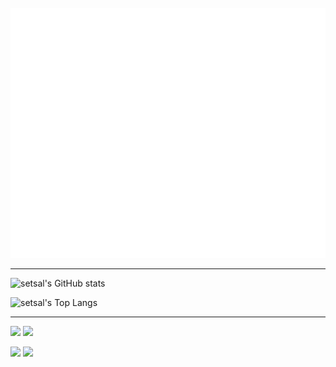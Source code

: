 <div align="left">
	<br>
    <a href="https://setsal.dev" target="_blank" rel="noopener noreferrer">
	<img src="header.svg" width="800" height="400" alt="">
	<br>
    </a>
</div>

---

![setsal's GitHub stats](https://github-readme-stats.vercel.app/api?username=setsal&show_icons=true&count_private=true&theme=graywhite)

![setsal's Top Langs](https://github-readme-stats.vercel.app/api/top-langs/?username=setsal&layout=compact&count_private=true&exclude_repo=dev&theme=graywhite)

---

![](https://komarev.com/ghpvc/?username=setsal&color=brightgreen)
[<img src="https://img.shields.io/badge/Email-contact%40setsal.dev-important">](mailto:contact@setsal.dev)

[<img src="https://img.shields.io/badge/linkedin-%230077B5.svg?&style=for-the-badge&logo=linkedin&logoColor=white">](https://www.linkedin.com/in/setsal/)
[<img src="https://img.shields.io/badge/MY Blog-ff69b4?&style=for-the-badge&logo=Blogger&logoColor=white">](https://blog.setsal.dev)
